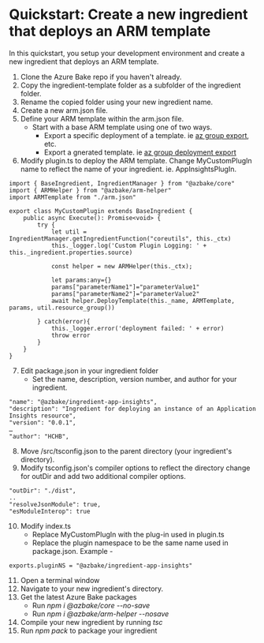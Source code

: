 # Quickstart: Create a new ingredient that deploys an ARM template

In this quickstart, you setup your development environment and create a new ingredient that deploys an ARM template.

1. Clone the Azure Bake repo if you haven't already.
2. Copy the ingredient-template folder as a subfolder of the ingredient folder.
3. Rename the copied folder using your new ingredient name.
4. Create a new arm.json file.
5. Define your ARM template within the arm.json file.
   - Start with a base ARM template using one of two ways.
      - Export a specific deployment of a template.  ie [az group export](https://docs.microsoft.com/en-us/cli/azure/group?view=azure-cli-latest#az-group-export), etc.
      - Export a gnerated template.  ie [az group deployment export](https://docs.microsoft.com/en-us/cli/azure/group/deployment?view=azure-cli-latest#az-group-deployment-export)
6. Modify plugin.ts to deploy the ARM template.  Change MyCustomPlugIn name to reflect the name of your ingredient.  ie. AppInsightsPlugIn.

```
import { BaseIngredient, IngredientManager } from "@azbake/core"
import { ARMHelper } from "@azbake/arm-helper"
import ARMTemplate from "./arm.json"
	
export class MyCustomPlugin extends BaseIngredient {
    public async Execute(): Promise<void> {
		try {
            let util = IngredientManager.getIngredientFunction("coreutils", this._ctx)
            this._logger.log('Custom Plugin Logging: ' + this._ingredient.properties.source)
            
            const helper = new ARMHelper(this._ctx);
            
            let params:any={}
            params["parameterName1"]="parameterValue1"
            params["parameterName2"]="parameterValue2"
            await helper.DeployTemplate(this._name, ARMTemplate, params, util.resource_group())
            
        } catch(error){
            this._logger.error('deployment failed: ' + error)
            throw error
        }
    }
}
```

7. Edit package.json in your ingredient folder
   - Set the name, description, version number, and author for your ingredient.  
```
"name": "@azbake/ingredient-app-insights",
"description": "Ingredient for deploying an instance of an Application Insights resource",
"version": "0.0.1",
…
"author": "HCHB",

```
8. Move /src/tsconfig.json to the parent directory (your ingredient's directory).
9. Modify tsconfig.json's compiler options to reflect the directory change for outDir and add two additional compiler options.
```
"outDir": "./dist",
..
"resolveJsonModule": true,
"esModuleInterop": true
```

10. Modify index.ts
	- Replace MyCustomPlugIn with the plug-in used in plugin.ts
	- Replace the plugin namespace to be the same name used in package.json.  Example - 
```
exports.pluginNS = "@azbake/ingredient-app-insights"
```
11. Open a terminal window
12. Navigate to your new ingredient's directory.
13. Get the latest Azure Bake packages
    - Run _npm i @azbake/core --no-save_
	- Run _npm i @azbake/arm-helper --nosave_
14. Compile your new ingredient by running _tsc_
15. Run _npm pack_ to package your ingredient
    